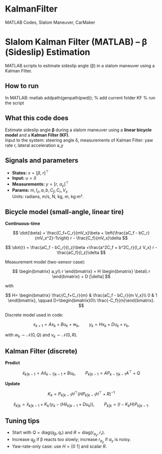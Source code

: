 # KalmanFilter
MATLAB Codes, Slalom Maneuver, CarMaker 
# Slalom Kalman Filter (MATLAB) – β (Sideslip) Estimation

MATLAB scripts to estimate sideslip angle (β) in a slalom maneuver using a Kalman Filter.

## How to run
In MATLAB:
matlab
addpath(genpath(pwd));   % add current folder
KF                      % run the script
## What this code does
Estimate sideslip angle **β** during a slalom maneuver using a **linear bicycle model** and a **Kalman Filter (KF)**.  
Input to the system: steering angle δ,
measurements of Kalman Filter: yaw rate r, lateral acceleration a_y

## Signals and parameters
- **States:** $x = [\beta,\ r]^\top$
- **Input:** $u = \delta$
- **Measurements:** $y = [r,\ a_y]^\top$
- **Params:** $m, I_z, a, b, C_f, C_r, V_x$  
Units: radians, m/s, N, kg, m, kg·m².

## Bicycle model (small-angle, linear tire)
**Continuous-time**

$$
\dot{\beta} = \frac{C_f+C_r}{mV_x}\beta + \left(\frac{aC_f - bC_r}{mV_x^2}-1\right) r - \frac{C_f}{mV_x}\delta
$$

$$
\dot{r} = \frac{aC_f - bC_r}{I_z}\beta +\frac{a^2C_f + b^2C_r}{I_z V_x} r - \frac{aC_f}{I_z}\delta
$$

Measurement model (two-sensor case):

$$
\begin{bmatrix} a_y\\
r 
\end{bmatrix}
= H \begin{bmatrix} \beta\\
r 
\end{bmatrix} + D [\delta]
$$

with

$$
H=
\begin{bmatrix}
\frac{C_f+C_r}{m} & \frac{aC_f - bC_r}{m V_x}\\
0 & 1
\end{bmatrix},
\qquad
D=\begin{bmatrix}0\\
\frac{-C_f}{m}\end{bmatrix}.
$$

Discrete model used in code:

$$
x_{k+1}=A x_k + B u_k + w_k,
\qquad
y_k = H x_k + D u_k + v_k,
$$

with $w_k\sim \mathcal N(0,Q)$ and $v_k\sim \mathcal N(0,R)$.

## Kalman Filter (discrete)

**Predict**

$$
\hat x_{k|k-1}=A\hat x_{k-1|k-1}+B u_k,
\qquad
P_{k|k-1}=A P_{k-1|k-1} A^\top + Q
$$

**Update**

$$
K_k=P_{k|k-1}H^\top(H P_{k|k-1}H^\top+R)^{-1}
$$

$$
\hat x_{k|k}=\hat x_{k|k-1}+K_k\!\left(y_k-(H\hat x_{k|k-1}+D u_k)\right),
\qquad
P_{k|k}=(I-K_k H)P_{k|k-1}.
$$

## Tuning tips
- Start with $Q=\mathrm{diag}(q_\beta,q_r)$ and $R=\mathrm{diag}(r_{a_y},r_r)$.
- Increase $q_\beta$ if β reacts too slowly; increase $r_{a_y}$ if $a_y$ is noisy.
- Yaw-rate-only case: use $H=[0\ 1]$ and scalar $R$.
